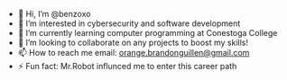 - 👋 Hi, I’m @benzoxo
- 👀 I’m interested in cybersecurity and software development
- 🌱 I’m currently learning computer programming at Conestoga College
- 💞️ I’m looking to collaborate on any projects to boost my skills!
- 📫 How to reach me email: orange.brandonguillen@gmail.com
- ⚡ Fun fact: Mr.Robot influnced me to enter this career path

<!---
benzoxo/benzoxo is a ✨ special ✨ repository because its `README.md` (this file) appears on your GitHub profile.
You can click the Preview link to take a look at your changes.
--->
